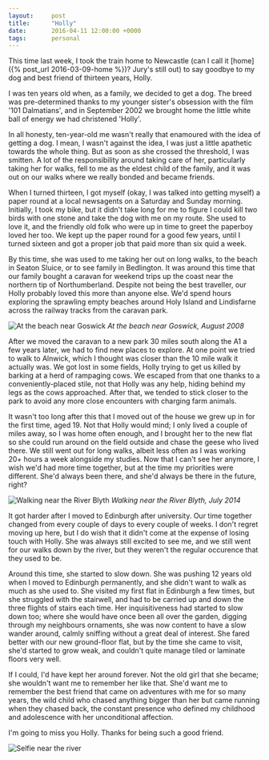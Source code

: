 ```yaml
---
layout:     post
title:      "Holly"
date:       2016-04-11 12:00:00 +0000
tags:       personal
---
```


This time last week, I took the train home to Newcastle (can I call it [home]({% post_url 2016-03-09-home %})? Jury's still out) to say goodbye to my dog and best friend of thirteen years, Holly.

<!-- Read More -->

I was ten years old when, as a family, we decided to get a dog. The breed was pre-determined thanks to my younger sister's obsession with the film '101 Dalmatians', and in September 2002 we brought home the little white ball of energy we had christened 'Holly'.

In all honesty, ten-year-old me wasn't really that enamoured with the idea of getting a dog. I mean, I wasn't against the idea, I was just a little apathetic towards the whole thing. But as soon as she crossed the threshold, I was smitten. A lot of the responsibility around taking care of her, particularly taking her for walks, fell to me as the eldest child of the family, and it was out on our walks where we really bonded and became friends.

When I turned thirteen, I got myself (okay, I was talked into getting myself) a paper round at a local newsagents on a Saturday and Sunday morning. Initially, I took my bike, but it didn't take long for me to figure I could kill two birds with one stone and take the dog with me on my route. She used to love it, and the friendly old folk who were up in time to greet the paperboy loved her too. We kept up the paper round for a good few years, until I turned sixteen and got a proper job that paid more than six quid a week.

By this time, she was used to me taking her out on long walks, to the beach in Seaton Sluice, or to see family in Bedlington. It was around this time that our family bought a caravan for weekend trips up the coast near the northern tip of Northumberland. Despite not being the best traveller, our Holly probably loved this more than anyone else. We'd spend hours exploring the sprawling empty beaches around Holy Island and Lindisfarne across the railway tracks from the caravan park.

![At the beach near Goswick]({{site.baseurl}}assets/img/holly-goswick-beach.jpg)
*At the beach near Goswick, August 2008*

After we moved the caravan to a new park 30 miles south along the A1 a few years later, we had to find new places to explore. At one point we tried to walk to Alnwick, which I thought was closer than the 10 mile walk it actually was. We got lost in some fields, Holly trying to get us killed by barking at a herd of rampaging cows. We escaped from that one thanks to a conveniently-placed stile, not that Holly was any help, hiding behind my legs as the cows approached. After that, we tended to stick closer to the park to avoid any more close encounters with charging farm animals.

It wasn't too long after this that I moved out of the house we grew up in for the first time, aged 19. Not that Holly would mind; I only lived a couple of miles away, so I was home often enough, and I brought her to the new flat so she could run around on the field outside and chase the geese who lived there. We still went out for long walks, albeit less often as I was working 20+ hours a week alongside my studies. Now that I can't see her anymore, I wish we'd had more time together, but at the time my priorities were different. She'd always been there, and she'd always be there in the future, right?

![Walking near the River Blyth]({{site.baseurl}}assets/img/holly-river.jpg)
*Walking near the River Blyth, July 2014*

It got harder after I moved to Edinburgh after university. Our time together changed from every couple of days to every couple of weeks. I don't regret moving up here, but I do wish that it didn't come at the expense of losing touch with Holly. She was always still excited to see me, and we still went for our walks down by the river, but they weren't the regular occurence that they used to be.

Around this time, she started to slow down. She was pushing 12 years old when I moved to Edinburgh permanently, and she didn't want to walk as much as she used to. She visited my first flat in Edinburgh a few times, but she struggled with the stairwell, and had to be carried up and down the three flights of stairs each time. Her inquisitiveness had started to slow down too; where she would have once been all over the garden, digging through my neighbours ornaments, she was now content to have a slow wander around, calmly sniffing without a great deal of interest. She fared better with our new ground-floor flat, but by the time she came to visit, she'd started to grow weak, and couldn't quite manage tiled or laminate floors very well.

If I could, I'd have kept her around forever. Not the old girl that she became; she wouldn't want me to remember her like that. She'd want me to remember the best friend that came on adventures with me for so many years, the wild child who chased anything bigger than her but came running when they chased back, the constant presence who defined my childhood and adolescence with her unconditional affection.

I'm going to miss you Holly. Thanks for being such a good friend.

![Selfie near the river]({{site.baseurl}}assets/img/holly-selfie.jpg)
